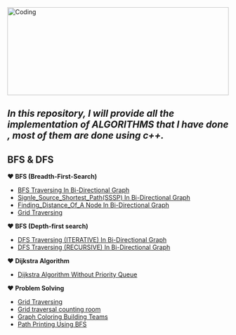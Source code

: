 <img align="center" width="100%" height="200" alt="Coding" src="https://i.ibb.co/XzKqkVH/algo.png">

## ***In this repository, I will provide all the implementation of ALGORITHMS that I have done , most of them are done using c++.***

## **BFS & DFS**
 **:heart: BFS (Breadth-First-Search)**
 - [BFS Traversing In Bi-Directional Graph](https://github.com/Masum-SM/Algorithms/blob/main/Graph/BFS/bsf.cpp)
 - [Signle_Source_Shortest_Path(SSSP) In Bi-Directional Graph](https://github.com/Masum-SM/Algorithms/blob/main/Graph/BFS/single_source_shortest_path_sssp_.cpp)
 - [Finding_Distance_Of_A Node In Bi-Directional Graph](https://github.com/Masum-SM/Algorithms/blob/main/Graph/BFS/distance_of_node_using_bfs.cpp)
 - [Grid Traversing](https://github.com/Masum-SM/Algorithms/blob/main/Graph/BFS/Grid_traversal.cpp)



 **:heart: BFS (Depth-first search)**
 - [DFS Traversing (ITERATIVE) In Bi-Directional Graph](https://github.com/Masum-SM/Algorithms/blob/main/Graph/DFS/01_DFS_iterative.cpp)
 - [DFS Traversing (RECURSIVE) In Bi-Directional Graph](https://github.com/Masum-SM/Algorithms/blob/main/Graph/DFS/02_DFS_recursive.cpp)

 **:heart: Dijkstra Algorithm**
 - [Dijkstra Algorithm Without Priority Queue](https://github.com/Masum-SM/Algorithms/blob/main/Graph/Dijkstra%20Algorithm/Dijkstra_without_priority_q.cpp)
 
 
 **:heart: Problem Solving**
  - [Grid Traversing](https://github.com/Masum-SM/Algorithms/blob/main/Graph/BFS/Grid_traversal.cpp)
  - [Grid traversal counting room](https://github.com/Masum-SM/Algorithms/blob/main/Graph/BFS/Grid_traversal_counting_room.cpp)
  - [Graph Coloring Building Teams](https://github.com/Masum-SM/Algorithms/blob/main/Graph/DFS/Graph_coloring_building_teams.cpp)
  - [Path Printing Using BFS](https://github.com/Masum-SM/Algorithms/blob/main/Graph/BFS/printing_path_using_bfs.cpp)
  

